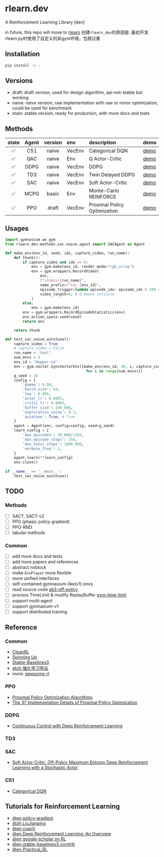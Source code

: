 # rlearn.dev
A Reinforcement Learning Library [dev]

in future, this repo will move to [rlearn](http://github.com/gseismic/rlearn.py)
创建`rlearn_dev`的原因是: 最初开发rlearn.py时使用了自定义的非gym环境，包袱过重

## Installation
```bash
pip install -e .
```

## Versions
- draft: draft version, used for design algorithm, api-not-stable but working
- naive: naive version, raw implementation with raw or minor optimization, could be used for benchmark
- main: stable version, ready for production, with more docs and tests

## Methods
| state | Agent | version | env | description | demo |   
|:---:|:---:|:---:|:---|:---|:---|
| ✅ | C51  | naive | VecEnv | Categorical DQN | [demo](tests/methods/c51/test_c51_naive.py)
| ✅ | QAC  | naive | Env | Q Actor-Critic | [demo](tests/methods/qac/test_qac_naive.py)
| ✅ | DDPG | naive | VecEnv | DDPG | [demo](tests/methods/ddpg/test_ddpg_naive.py)
| ✅ | TD3  | naive | VecEnv | Twin Delayed DDPG | [demo](tests/methods/td3/test_td3_naive.py)
| ✅ | SAC  | naive | VecEnv | Soft Actor-Critic | [demo](tests/methods/sac/test_sac_naive.py)
| ✅ | MCPG | basic |   Env  | Monte-Carlo REINFORCE | [demo](tests/methods/mcpg/test_mcpg_basic.py)
| ✅ | PPO  | draft | VecEnv | Proximal Policy Optimization | [demo](tests/methods/ppo/test_ppo_draft.py)

## Usages
```python
import gymnasium as gym
from rlearn_dev.methods.sac.naive.agent import SACAgent as Agent

def make_env(env_id, seed, idx, capture_video, run_name):
    def thunk():
        if capture_video and idx == 0:
            env = gym.make(env_id, render_mode="rgb_array")
            env = gym.wrappers.RecordVideo(
                env,
                f"videos/{run_name}",
                name_prefix=f"sac_{env_id}",
                episode_trigger=lambda episode_idx: episode_idx % 100 == 0,
                video_length=0, # 0 means infinite
            )
        else:
            env = gym.make(env_id)
        env = gym.wrappers.RecordEpisodeStatistics(env)
        env.action_space.seed(seed)
        return env

    return thunk

def test_sac_naive_autotune():
    capture_video = True
    # capture_video = False
    run_name = 'test'
    num_envs = 5
    env_id = 'Hopper-v4'
    env = gym.vector.SyncVectorEnv([make_env(env_id, 36, i, capture_video, run_name)
                                     for i in range(num_envs)])
    g_seed = 36
    config = {
        'gamma': 0.99,
        'batch_size': 64,
        'tau': 0.005,
        'actor_lr': 0.0003,
        'critic_lr': 0.0003,
        'buffer_size': 100_000,
        'exploration_noise': 0.1,
        'autotune': True, # True
    }
    agent = Agent(env, config=config, seed=g_seed)
    learn_config = {
        'max_episodes': 30_000//256,
        'max_episode_steps': 256,
        'max_total_steps': 1000_000,
        'verbose_freq': 1,
    }
    agent.learn(**learn_config)
    env.close() 
    
if __name__ == '__main__':
    test_sac_naive_autotune()
```

## TODO
### Methods
- [ ] SACT, SACT-v2
- [ ] PPG (phasic policy gradient)
- [ ] PPO-RND
- [ ] tabular methods

### Common
- [ ] add more docs and tests
- [ ] add more papers and references
- [ ] abstract nnblock
- [ ] make `EnvPlayer` more flexible
- [ ] more unified interfaces
- [ ] self-contained gymnasium-like(v1) envs
- [ ] read source code [sb3-off-policy](https://github.com/DLR-RM/stable-baselines3/blob/06498e8be71b9c8aee38226176dbd28443afbb4f/stable_baselines3/common/off_policy_algorithm.py#L439)
- [ ] process TimeLimit & modify ReplayBuffer [gym-time-limit](https://github.com/openai/gym/blob/master/gym/wrappers/time_limit.py#L19)
- [ ] support multi-agent
- [ ] support gymnasium-v1
- [ ] support distributed training

## Reference
### Common
- [CleanRL](https://github.com/vwxyzjn/cleanrl)
- [Spinning Up](https://spinningup.openai.com/)
- [Stable-Baselines3](https://github.com/DLR-RM/stable-baselines3)
- [@zh 强化学习导论](https://hrl.boyuai.com/chapter/3/%E6%A8%A1%E4%BB%BF%E5%AD%A6%E4%B9%A0)
- more: [awesome-rl](https://github.com/aikorea/awesome-rl)
### PPO
- [Proximal Policy Optimization Algorithms](https://arxiv.org/abs/1707.06347)
- [The 37 Implementation Details of Proximal Policy Optimization](https://iclr-blog-track.github.io/2022/03/25/ppo-implementation-details/)
### DDPG
- [Continuous Control with Deep Reinforcement Learning](https://arxiv.org/abs/1509.02971)
### TD3
### SAC
- [Soft Actor-Critic: Off-Policy Maximum Entropy Deep Reinforcement Learning with a Stochastic Actor](https://arxiv.org/abs/1801.01290)
### C51
- [Categorical DQN](https://arxiv.org/abs/1707.06887)

## Tutorials for Reinforcement Learning
- [@en policy-gradient](https://lilianweng.github.io/posts/2018-04-08-policy-gradient/)
- [@zh LiuJianping](https://www.cnblogs.com/pinard)
- [@en coach](https://intellabs.github.io/coach/components/agents/index.html)
- [@en Deep Reinforcement Learning: An Overview](https://arxiv.org/pdf/1810.06339.pdf)
- [@en google-scholar on RL](https://scholar.google.com/scholar?q=reinforcement+learning)
- [@en stable-baselines3-contrib](https://github.com/Stable-Baselines-Team/stable-baselines3-contrib)
- [@en Practical_RL](https://github.com/yandexdataschool/Practical_RL)
